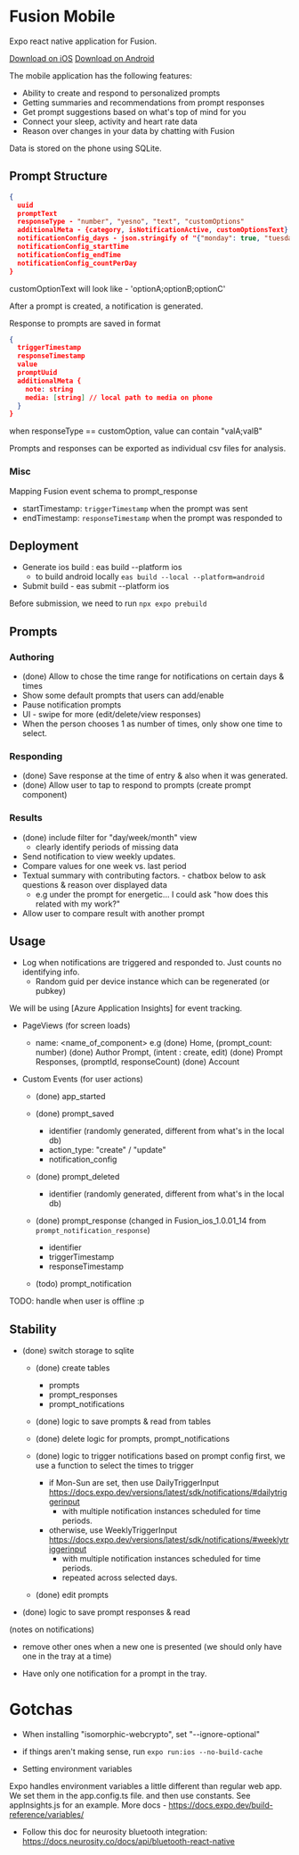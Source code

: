 # Fusion Mobile

Expo react native application for Fusion.

[Download on iOS](https://apps.apple.com/ca/app/usefusion/id6445860500?platform=iphone)
[Download on Android](https://play.google.com/store/apps/details?id=com.neurofusion.fusion&pli=1)

The mobile application has the following features:

- Ability to create and respond to personalized prompts
- Getting summaries and recommendations from prompt responses
- Get prompt suggestions based on what's top of mind for you
- Connect your sleep, activity and heart rate data
- Reason over changes in your data by chatting with Fusion

Data is stored on the phone using SQLite.

## Prompt Structure

```json
{
  uuid
  promptText
  responseType - "number", "yesno", "text", "customOptions"
  additionalMeta - {category, isNotificationActive, customOptionsText}
  notificationConfig_days - json.stringify of "{"monday": true, "tuesday": false ....., "sunday": true}"
  notificationConfig_startTime
  notificationConfig_endTime
  notificationConfig_countPerDay
}
```

customOptionText will look like - 'optionA;optionB;optionC'

After a prompt is created, a notification is generated.

Response to prompts are saved in format

```json
{
  triggerTimestamp
  responseTimestamp
  value
  promptUuid
  additionalMeta {
    note: string
    media: [string] // local path to media on phone
  }
}
```

when responseType == customOption,
value can contain "valA;valB"

Prompts and responses can be exported as individual csv files for analysis.

### Misc

Mapping Fusion event schema to prompt_response

- startTimestamp: `triggerTimestamp` when the prompt was sent
- endTimestamp: `responseTimestamp` when the prompt was responded to

## Deployment

- Generate ios build : eas build --platform ios
  - to build android locally `eas build --local --platform=android`
- Submit build - eas submit --platform ios

Before submission, we need to run `npx expo prebuild`

## Prompts

### Authoring

- (done) Allow to chose the time range for notifications on certain days & times
- Show some default prompts that users can add/enable
- Pause notification prompts
- UI - swipe for more (edit/delete/view responses)
- When the person chooses 1 as number of times, only show one time to select.

### Responding

- (done) Save response at the time of entry & also when it was generated.
- (done) Allow user to tap to respond to prompts (create prompt component)

### Results

- (done) include filter for "day/week/month" view
  - clearly identify periods of missing data
- Send notification to view weekly updates.
- Compare values for one week vs. last period
- Textual summary with contributing factors. - chatbox below to ask questions & reason over displayed data
  - e.g under the prompt for energetic... I could ask "how does this related with my work?"
- Allow user to compare result with another prompt

## Usage

- Log when notifications are triggered and responded to. Just counts no identifying info.
  - Random guid per device instance which can be regenerated (or pubkey)

We will be using [Azure Application Insights] for event tracking.

- PageViews (for screen loads)

  - name: <name_of_component> e.g
    (done) Home, (prompt_count: number)
    (done) Author Prompt, (intent : create, edit)
    (done) Prompt Responses, (promptId, responseCount)
    (done) Account

- Custom Events (for user actions)

  - (done) app_started
  - (done) prompt_saved
    - identifier (randomly generated, different from what's in the local db)
    - action_type: "create" / "update"
    - notification_config
  - (done) prompt_deleted

    - identifier (randomly generated, different from what's in the local db)

  - (done) prompt_response (changed in Fusion_ios_1.0.01_14 from `prompt_notification_response`)

    - identifier
    - triggerTimestamp
    - responseTimestamp

  - (todo) prompt_notification

TODO: handle when user is offline :p

## Stability

- (done) switch storage to sqlite

  - (done) create tables

    - prompts
    - prompt_responses
    - prompt_notifications

  - (done) logic to save prompts & read from tables

  - (done) delete logic for prompts, prompt_notifications

  - (done) logic to trigger notifications based on prompt config
    first, we use a function to select the times to trigger

    - if Mon-Sun are set, then use DailyTriggerInput https://docs.expo.dev/versions/latest/sdk/notifications/#dailytriggerinput
      - with multiple notification instances scheduled for time periods.
    - otherwise, use WeeklyTriggerInput https://docs.expo.dev/versions/latest/sdk/notifications/#weeklytriggerinput
      - with multiple notification instances scheduled for time periods.
      - repeated across selected days.

  - (done) edit prompts

- (done) logic to save prompt responses & read

(notes on notifications)

- remove other ones when a new one is presented (we should only have one in the tray at a time)

- Have only one notification for a prompt in the tray.

# Gotchas

- When installing "isomorphic-webcrypto", set "--ignore-optional"

- if things aren't making sense, run `expo run:ios --no-build-cache`

- Setting environment variables

Expo handles environment variables a little different than regular web app. We set them in the app.config.ts file.
and then use constants. See appInsights.js for an example. More docs - https://docs.expo.dev/build-reference/variables/

- Follow this doc for neurosity bluetooth integration: https://docs.neurosity.co/docs/api/bluetooth-react-native
